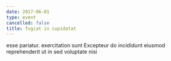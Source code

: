```yaml
---
date: 2017-06-01
type: event
cancelled: false
title: fugiat in cupidatat
---
```

esse pariatur. exercitation sunt Excepteur do incididunt eiusmod reprehenderit ut in sed voluptate nisi